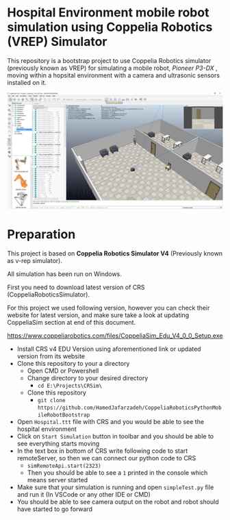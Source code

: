 # Hospital Environment mobile robot simulation using Coppelia Robotics (VREP) Simulator 

This repository is a bootstrap project to use Coppelia Robotics simulator (previously known as VREP) for simulating a mobile robot, *Pioneer P3-DX* , moving within a hopsital environment with a camera and ultrasonic sensors installed on it.

![](./img/sim.jpg)

# Preparation

This project is based on **Coppelia Robotics Simulator V4** (Previously known as v-rep simulator).

All simulation has been run on Windows.

First you need to download latest version of CRS (CoppeliaRoboticsSimulator).

For this project we used following version, however you can check their website for latest version, and make sure take a look at updating CoppeliaSim section at end of this document.

https://www.coppeliarobotics.com/files/CoppeliaSim_Edu_V4_0_0_Setup.exe



- Install CRS v4 EDU Version using aforementioned link or updated version from its website
- Clone this repository to your a directory
  - Open CMD or Powershell
  - Change directory to your desired directory
    - `cd E:\Projects\CRSim\`
  - Clone this repository
    - `git clone https://github.com/HamedJafarzadeh/CoppeliaRoboticsPythonMobileRobotBootstrap`
- Open `Hospital.ttt` file with CRS and you would be able to see the hospital environment
- Click on `Start Simulation` button in toolbar and you should be able to see everything starts moving
- In the text box in bottom of CRS write following code to start remoteServer, so then we can connect our python code to CRS
  - `simRemoteApi.start(2323)`
  - Then you should be able to see a `1` printed in the console which means server started
- Make sure that your simulation is running and open `simpleTest.py` file and run it (In VSCode or any other IDE or CMD)
- You should be able to see camera output on the robot and robot should have started to go forward

